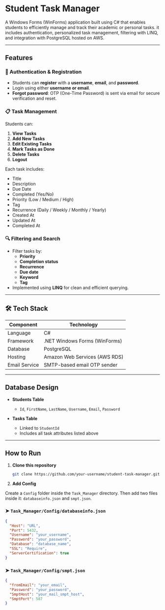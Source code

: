 # Student Task Manager

A Windows Forms (WinForms) application built using C# that enables students to efficiently manage and track their academic or personal tasks. it includes authentication, personalized task management, filtering with LINQ, and integration with PostgreSQL hosted on AWS.

---

## Features

### 🔐 Authentication & Registration
- Students can **register** with a **username**, **email**, and **password**.
- Login using either **username or email**.
- **Forgot password**: OTP (One-Time Password) is sent via email for secure verification and reset.

### 📋 Task Management
Students can:
1. **View Tasks**
2. **Add New Tasks**
3. **Edit Existing Tasks**
4. **Mark Tasks as Done**
5. **Delete Tasks**
6. **Logout**

Each task includes:
- Title  
- Description  
- Due Date  
- Completed (Yes/No)  
- Priority (Low / Medium / High)  
- Tag  
- Recurrence (Daily / Weekly / Monthly / Yearly)  
- Created At  
- Updated At  
- Completed At  

### 🔍 Filtering and Search
- Filter tasks by:
  - **Priority**
  - **Completion status**
  - **Recurrence**
  - **Due date**
  - **Keyword**
  - **Tag**
- Implemented using **LINQ** for clean and efficient querying.

---

## 🛠 Tech Stack

| Component        | Technology                     |
|------------------|--------------------------------|
| Language         | C#                             |
| Framework        | .NET Windows Forms (WinForms)  |
| Database         | PostgreSQL                     |
| Hosting          | Amazon Web Services (AWS RDS)  |
| Email Service    | SMTP-based email OTP sender    |

---

## Database Design

- **Students Table**
  - `Id`, `FirstName`, `LastName`, `Username`, `Email`, `Password`

- **Tasks Table**
  - Linked to `StudentId`
  - Includes all task attributes listed above

---

##  How to Run

1. **Clone this repository**
   ```bash
   git clone https://github.com/your-username/student-task-manager.git
2. **Add Config**

Create a `Config` folder inside the `Task_Manager` directory. Then add two files inside it: `databaseinfo.json` and `smpt.json`.

### ➤ `Task_Manager/Config/databaseinfo.json`
```json
{
  "Host": "URL",
  "Port": 5432,
  "Username": "your_username",
  "Password": "your_password",
  "Database": "database_name",
  "SSL": "Require",
  "ServerCertification": true
}
```

### ➤ `Task_Manager/Config/smpt.json`
```json
{
  "fromEmail": "your_email",
  "Password": "your_password",
  "SmptHost": "your_mail_smpt_host",
  "SmptPort": 587
}
